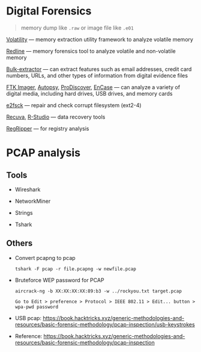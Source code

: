 # Digital Forensics

> memory dump like `.raw` or image file like `.e01`

[Volatility](https://github.com/volatilityfoundation/volatility) — memory extraction utility framework to analyze volatile memory

[Redline](https://fareedfauzi.gitbook.io/windows-forensics-playbook/memory-forensics-analysis/redline-automate-memory-collector-and-analyzer) — memory forensics tool to analyze volatile and non-volatile memory

[Bulk-extractor](https://www.kali.org/tools/bulk-extractor/) — can extract features such as email addresses, credit card numbers, URLs, and other types of information from digital evidence files

[FTK Imager](https://yandex.kz/search/?text=FTK+Imager), [Autopsy](https://www.autopsy.com/), [ProDiscover](https://prodiscover.com/), [EnCase](https://www.opentext.com/products/encase-forensic) — can analyze a variety of digital media, including hard drives, USB drives, and memory cards

[e2fsck](https://manpages.ubuntu.com/manpages/impish/man8/e2fsck.8.html) — repair and check corrupt filesystem (ext2-4)

[Recuva](https://www.ccleaner.com/ru-ru/recuva), [R-Studio](https://www.r-studio.com/) — data recovery tools

[RegRipper](https://www.kali.org/tools/regripper/) — for registry analysis

# PCAP analysis

## Tools

- Wireshark

- NetworkMiner

- Strings

- Tshark

## Others

- Convert pcapng to pcap

    ```shell
    tshark -F pcap -r file.pcapng -w newfile.pcap
    ```

- Bruteforce WEP password for PCAP

    ```shell
    aircrack-ng -b XX:XX:XX:XX:89:b3 -w ../rockyou.txt target.pcap
    ```

    ```
    Go to Edit > preference > Protocol > IEEE 802.11 > Edit... button > wpa-pwd password
    ```

- USB pcap: <https://book.hacktricks.xyz/generic-methodologies-and-resources/basic-forensic-methodology/pcap-inspection/usb-keystrokes>

- Reference: <https://book.hacktricks.xyz/generic-methodologies-and-resources/basic-forensic-methodology/pcap-inspection>